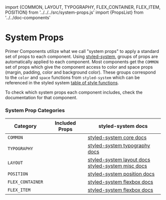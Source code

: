 import {COMMON, LAYOUT, TYPOGRAPHY, FLEX_CONTAINER, FLEX_ITEM, POSITION} from '../../../src/system-props.js'
import {PropsList} from '../../doc-components'

# System Props


Primer Components utilize what we call "system props" to apply a standard set of props to each component. Using [styled-system](https://github.com/jxnblk/styled-system), groups of props are automatically applied to each component. Most components get the `COMMON` set of props which give the component access to color and space props (margin, padding, color and background color). These groups correspond to the `color` and `space` functions from `styled-system` which can be referenced in the styled system [table of style functions](https://github.com/jxnblk/styled-system/blob/master/docs/table.md#core).

To check which system props each component includes, check the documentation for that component.



### System Prop Categories

| Category       | Included Props           | styled-system docs  |
|-----|--------|--------|
| `COMMON`| <PropsList systemProps={COMMON}/>| [styled-system core docs](https://github.com/jxnblk/styled-system/blob/master/docs/table.md#core) |
| `TYPOGRAPHY`| <PropsList systemProps={TYPOGRAPHY}/> | [styled-system typography docs](https://github.com/jxnblk/styled-system/blob/master/docs/table.md#typography) |
| `LAYOUT` | <PropsList systemProps={LAYOUT}/>| [styled-system layout docs](https://github.com/jxnblk/styled-system/blob/master/docs/table.md#layout) <br/> [styled-system misc docs](https://github.com/jxnblk/styled-system/blob/master/docs/table.md#misc) |
| `POSITION` | <PropsList systemProps={POSITION}/>| [styled-system position docs](https://github.com/jxnblk/styled-system/blob/master/docs/table.md#position)
| `FLEX_CONTAINER` | <PropsList systemProps={FLEX_CONTAINER}/> | [styled-system flexbox docs](https://github.com/jxnblk/styled-system/blob/master/docs/table.md#flexbox) |
| `FLEX_ITEM` | <PropsList systemProps={FLEX_ITEM}/> | [styled-system flexbox docs](https://github.com/jxnblk/styled-system/blob/master/docs/table.md#flexbox) |
